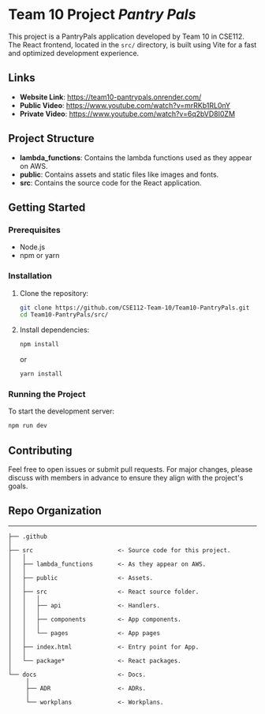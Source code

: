 # Team 10 Project *Pantry Pals*

This project is a PantryPals application developed by Team 10 in CSE112. The React frontend, located in the `src/` directory, is built using Vite for a fast and optimized development experience.

## Links

- **Website Link**: https://team10-pantrypals.onrender.com/ 
- **Public Video**: https://www.youtube.com/watch?v=mrRKb1RL0nY
- **Private Video**: https://www.youtube.com/watch?v=6q2bVD8I0ZM

## Project Structure

- **lambda_functions**: Contains the lambda functions used as they appear on AWS.
- **public**: Contains assets and static files like images and fonts.
- **src**: Contains the source code for the React application.

## Getting Started

### Prerequisites

- Node.js
- npm or yarn

### Installation

1. Clone the repository:
    ```sh
    git clone https://github.com/CSE112-Team-10/Team10-PantryPals.git
    cd Team10-PantryPals/src/
    ```
2. Install dependencies:
    ```sh
    npm install
    ```
   or
    ```sh
    yarn install
    ```

### Running the Project

To start the development server:
```sh
npm run dev
```

## Contributing
Feel free to open issues or submit pull requests. For major changes, please discuss with members in advance to ensure they align with the project's goals.

## Repo Organization

------------

    ├── .github
    │
    ├── src                        <- Source code for this project.
    │   │
    │   ├── lambda_functions       <- As they appear on AWS.
    │   │
    │   ├── public                 <- Assets.
    │   │
    │   ├── src                    <- React source folder.
    │   │   │
    │   │   ├── api                <- Handlers.
    │   │   │
    │   │   ├── components         <- App components.
    │   │   │
    │   │   └── pages              <- App pages
    │   │
    │   ├── index.html             <- Entry point for App.
    │   │
    │   └── package*               <- React packages.
    │       
    └── docs                       <- Docs.
         │
         ├── ADR                   <- ADRs.
         │
         └── workplans             <- Workplans.
    
   